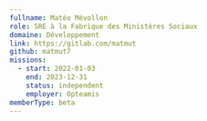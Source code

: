 ```yaml
---
fullname: Matéo Mévollon
role: SRE à la Fabrique des Ministères Sociaux
domaine: Développement
link: https://gitlab.com/matmut
github: matmut7
missions:
  - start: 2022-01-03
    end: 2023-12-31
    status: independent
    employer: Opteamis
memberType: beta
---
```


